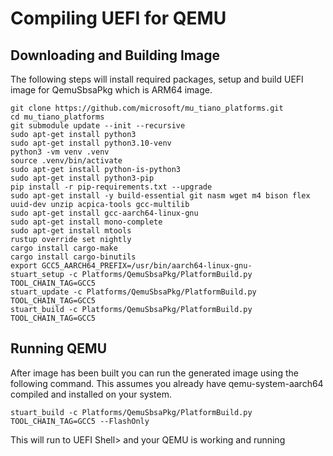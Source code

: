 # Compiling UEFI for QEMU

## Downloading and Building Image

The following steps will install required packages, setup and build UEFI image for QemuSbsaPkg which is ARM64 image.

```
git clone https://github.com/microsoft/mu_tiano_platforms.git
cd mu_tiano_platforms
git submodule update --init --recursive
sudo apt-get install python3
sudo apt-get install python3.10-venv
python3 -vm venv .venv
source .venv/bin/activate
sudo apt-get install python-is-python3
sudo apt-get install python3-pip
pip install -r pip-requirements.txt --upgrade
sudo apt-get install -y build-essential git nasm wget m4 bison flex uuid-dev unzip acpica-tools gcc-multilib
sudo apt-get install gcc-aarch64-linux-gnu
sudo apt-get install mono-complete
sudo apt-get install mtools
rustup override set nightly
cargo install cargo-make
cargo install cargo-binutils
export GCC5_AARCH64_PREFIX=/usr/bin/aarch64-linux-gnu-
stuart_setup -c Platforms/QemuSbsaPkg/PlatformBuild.py TOOL_CHAIN_TAG=GCC5
stuart_update -c Platforms/QemuSbsaPkg/PlatformBuild.py TOOL_CHAIN_TAG=GCC5
stuart_build -c Platforms/QemuSbsaPkg/PlatformBuild.py TOOL_CHAIN_TAG=GCC5
```

## Running QEMU
After image has been built you can run the generated image using the following command. This assumes you already have qemu-system-aarch64 compiled and installed on your system.
```
stuart_build -c Platforms/QemuSbsaPkg/PlatformBuild.py TOOL_CHAIN_TAG=GCC5 --FlashOnly
```

This will run to UEFI Shell> and your QEMU is working and running
